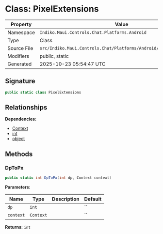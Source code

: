 # Class: PixelExtensions

| Property | Value |
|----------|-------|
| Namespace | `Indiko.Maui.Controls.Chat.Platforms.Android` |
| Type | Class |
| Source File | `src/Indiko.Maui.Controls.Chat/Platforms/Android/PixelExtensions.cs` |
| Modifiers | public, static |
| Generated | 2025-10-23 05:54:47 UTC |

## Signature

```csharp
public static class PixelExtensions
```

## Relationships

**Dependencies:**
- [Context](Context.md)
- [int](int.md)
- [object](object.md)

## Methods

### DpToPx

```csharp
public static int DpToPx(int dp, Context context)
```

**Parameters:**

| Name | Type | Description | Default |
|------|------|-------------|---------|
| `dp` | `int` |  | `` |
| `context` | `Context` |  | `` |

**Returns:** `int`

